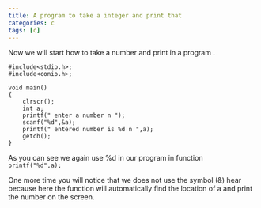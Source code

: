```yaml
---
title: A program to take a integer and print that
categories: c
tags: [c]
---
```


Now we will start how to take a number and print in a program .

```
#include<stdio.h>;
#include<conio.h>;

void main()
{
    clrscr();
    int a;
    printf(" enter a number n ");
    scanf("%d",&a);
    printf(" entered number is %d n ",a);
    getch();
}
```
As you can see we again use %d in our program in function `printf("%d",a);`

One more time you will notice that we does not use the symbol (&) hear because here the function will automatically find the location of a and print the number on the screen.